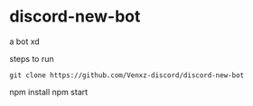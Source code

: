 # discord-new-bot
a bot xd

steps to run

```
git clone https://github.com/Venxz-discord/discord-new-bot
```

npm install
npm start
